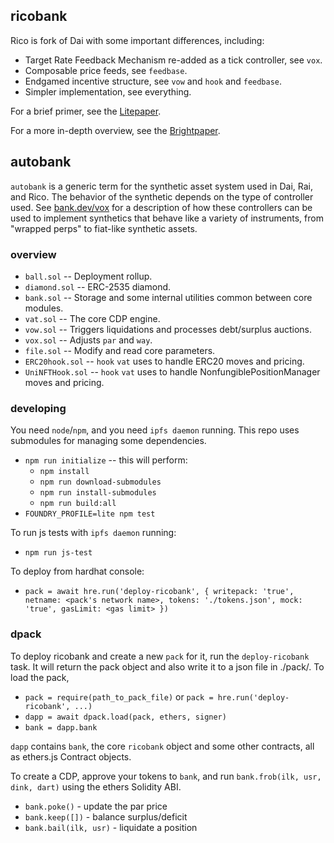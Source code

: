 
## ricobank

Rico is fork of Dai with some important differences, including:

- Target Rate Feedback Mechanism re-added as a tick controller, see `vox`.
- Composable price feeds, see `feedbase`.
- Endgamed incentive structure, see `vow` and `hook` and `feedbase`.
- Simpler implementation, see everything.

For a brief primer, see the [Litepaper](https://bank.dev/rico0_lite).

For a more in-depth overview, see the [Brightpaper](https://bank.dev/rico0_bright).

## autobank

`autobank` is a generic term for the synthetic asset system used in Dai, Rai, and Rico. The behavior of the synthetic depends on the type of controller used. See [bank.dev/vox](https://bank.dev/vox) for a description of how these controllers can be used to implement synthetics that behave like a variety of instruments, from "wrapped perps" to fiat-like synthetic assets.

### overview

- `ball.sol` -- Deployment rollup.
- `diamond.sol` -- ERC-2535 diamond.
- `bank.sol` -- Storage and some internal utilities common between core modules.
- `vat.sol` -- The core CDP engine.
- `vow.sol` -- Triggers liquidations and processes debt/surplus auctions.
- `vox.sol` -- Adjusts `par` and `way`.
- `file.sol` -- Modify and read core parameters.
- `ERC20hook.sol` -- `hook` `vat` uses to handle ERC20 moves and pricing.
- `UniNFTHook.sol` -- `hook` `vat` uses to handle NonfungiblePositionManager moves and pricing.

### developing

You need `node`/`npm`, and you need `ipfs daemon` running.
This repo uses submodules for managing some dependencies.

- `npm run initialize` -- this will perform:
    - `npm install`
    - `npm run download-submodules`
    - `npm run install-submodules`
    - `npm run build:all`
- `FOUNDRY_PROFILE=lite npm test`

To run js tests with `ipfs daemon` running:

- `npm run js-test`

To deploy from hardhat console:

- `pack = await hre.run('deploy-ricobank', { writepack: 'true', netname: <pack's network name>, tokens: './tokens.json', mock: 'true', gasLimit: <gas limit> })`

### dpack

To deploy ricobank and create a new `pack` for it, run the `deploy-ricobank` task.  It will return the pack object and also write it to a json file in ./pack/.  To load the pack,

- `pack = require(path_to_pack_file)` or `pack = hre.run('deploy-ricobank', ...)`
- `dapp = await dpack.load(pack, ethers, signer)`
- `bank = dapp.bank`

`dapp` contains `bank`, the core `ricobank` object and some other contracts, all as ethers.js Contract objects.  

To create a CDP, approve your tokens to `bank`, and run `bank.frob(ilk, usr, dink, dart)` using the ethers Solidity ABI.

- `bank.poke()` - update the par price
- `bank.keep([])` - balance surplus/deficit
- `bank.bail(ilk, usr)` - liquidate a position

